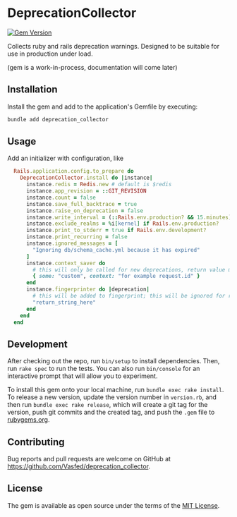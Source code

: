# DeprecationCollector
[![Gem Version](https://badge.fury.io/rb/deprecation_collector.svg)](https://badge.fury.io/rb/deprecation_collector)

Collects ruby and rails deprecation warnings.
Designed to be suitable for use in production under load.

(gem is a work-in-process, documentation will come later)

## Installation

Install the gem and add to the application's Gemfile by executing:

```sh
bundle add deprecation_collector
```

## Usage

Add an initializer with configuration, like

```ruby
  Rails.application.config.to_prepare do
    DeprecationCollector.install do |instance|
      instance.redis = Redis.new # default is $redis
      instance.app_revision = ::GIT_REVISION
      instance.count = false
      instance.save_full_backtrace = true
      instance.raise_on_deprecation = false
      instance.write_interval = (::Rails.env.production? && 15.minutes) || 1.minute
      instance.exclude_realms = %i[kernel] if Rails.env.production?
      instance.print_to_stderr = true if Rails.env.development?
      instance.print_recurring = false
      instance.ignored_messages = [
        "Ignoring db/schema_cache.yml because it has expired"
      ]
      instance.context_saver do
        # this will only be called for new deprecations, return value must be json-compatible
        { some: "custom", context: "for example request.id" }
      end
      instance.fingerprinter do |deprecation|
        # this will be added to fingerprint; this will be ignored for recursive deprecations
        "return_string_here"
      end
    end
  end
```

## Development

After checking out the repo, run `bin/setup` to install dependencies. Then, run `rake spec` to run the tests. You can also run `bin/console` for an interactive prompt that will allow you to experiment.

To install this gem onto your local machine, run `bundle exec rake install`. To release a new version, update the version number in `version.rb`, and then run `bundle exec rake release`, which will create a git tag for the version, push git commits and the created tag, and push the `.gem` file to [rubygems.org](https://rubygems.org).

## Contributing

Bug reports and pull requests are welcome on GitHub at https://github.com/Vasfed/deprecation_collector.

## License

The gem is available as open source under the terms of the [MIT License](https://opensource.org/licenses/MIT).
